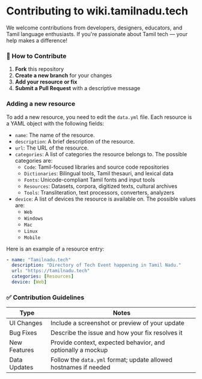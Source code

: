 # Contributing to wiki.tamilnadu.tech

We welcome contributions from developers, designers, educators, and Tamil language enthusiasts.
If you're passionate about Tamil tech — your help makes a difference!

### 🔧 How to Contribute

1. **Fork** this repository
2. **Create a new branch** for your changes
3. **Add your resource or fix**
4. **Submit a Pull Request** with a descriptive message

### Adding a new resource

To add a new resource, you need to edit the `data.yml` file. Each resource is a YAML object with the following fields:

*   `name`: The name of the resource.
*   `description`: A brief description of the resource.
*   `url`: The URL of the resource.
*   `categories`: A list of categories the resource belongs to. The possible categories are:
    *   `Code`: Tamil-focused libraries and source code repositories
    *   `Dictionaries`: Bilingual tools, Tamil thesauri, and lexical data
    *   `Fonts`: Unicode-compliant Tamil fonts and input tools
    *   `Resources`: Datasets, corpora, digitized texts, cultural archives
    *   `Tools`: Transliteration, text processors, converters, analyzers
*   `device`: A list of devices the resource is available on. The possible values are:
    *   `Web`
    *   `Windows`
    *   `Mac`
    *   `Linux`
    *   `Mobile`

Here is an example of a resource entry:

```yaml
- name: "Tamilnadu.tech"
  description: "Directory of Tech Event happening in Tamil Nadu."
  url: "https://tamilnadu.tech"
  categories: [Resources]
  device: [Web]
```

### ✅ Contribution Guidelines

| Type         | Notes                                                                  |
| ------------ | ---------------------------------------------------------------------- |
| UI Changes   | Include a screenshot or preview of your update                         |
| Bug Fixes    | Describe the issue and how your fix resolves it                        |
| New Features | Provide context, expected behavior, and optionally a mockup            |
| Data Updates | Follow the `data.yml` format; update allowed hostnames if needed |
